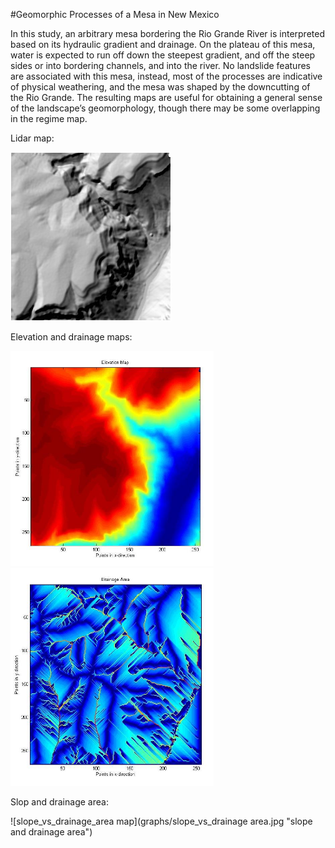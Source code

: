 #Geomorphic Processes of a Mesa in New Mexico

In this study, an arbitrary mesa bordering the Rio Grande River is interpreted based on its hydraulic gradient and drainage. On the plateau of this mesa, water is expected to run off down the steepest gradient, and off the steep sides or into bordering channels, and into the river. No landslide features are associated with this mesa, instead, most of the processes are indicative of physical weathering, and the mesa was shaped by the downcutting of the Rio Grande. The resulting maps are useful for obtaining a general sense of the landscape’s geomorphology, though there may be some overlapping in the regime map.



Lidar map:

![lidar map](graphs/viz.mean.hs.white.jpg "Lidar map")   


Elevation and drainage maps:

<img src="graphs/elevation_map.jpg" width="325">   <img src="graphs/drainage_map.jpg" width="325">    


Slop and drainage area:

![slope_vs_drainage_area map](graphs/slope_vs_drainage area.jpg "slope and drainage area") 
